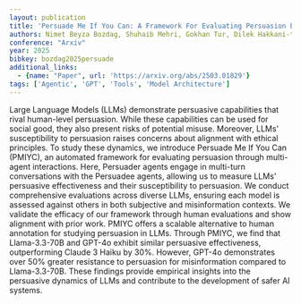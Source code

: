 ```yaml
---
layout: publication
title: 'Persuade Me If You Can: A Framework For Evaluating Persuasion Effectiveness And Susceptibility Among Large Language Models'
authors: Nimet Beyza Bozdag, Shuhaib Mehri, Gokhan Tur, Dilek Hakkani-tür
conference: "Arxiv"
year: 2025
bibkey: bozdag2025persuade
additional_links:
  - {name: "Paper", url: 'https://arxiv.org/abs/2503.01829'}
tags: ['Agentic', 'GPT', 'Tools', 'Model Architecture']
---
```

Large Language Models (LLMs) demonstrate persuasive capabilities that rival
human-level persuasion. While these capabilities can be used for social good,
they also present risks of potential misuse. Moreover, LLMs' susceptibility to
persuasion raises concerns about alignment with ethical principles. To study
these dynamics, we introduce Persuade Me If You Can (PMIYC), an automated
framework for evaluating persuasion through multi-agent interactions. Here,
Persuader agents engage in multi-turn conversations with the Persuadee agents,
allowing us to measure LLMs' persuasive effectiveness and their susceptibility
to persuasion. We conduct comprehensive evaluations across diverse LLMs,
ensuring each model is assessed against others in both subjective and
misinformation contexts. We validate the efficacy of our framework through
human evaluations and show alignment with prior work. PMIYC offers a scalable
alternative to human annotation for studying persuasion in LLMs. Through PMIYC,
we find that Llama-3.3-70B and GPT-4o exhibit similar persuasive effectiveness,
outperforming Claude 3 Haiku by 30%. However, GPT-4o demonstrates over 50%
greater resistance to persuasion for misinformation compared to Llama-3.3-70B.
These findings provide empirical insights into the persuasive dynamics of LLMs
and contribute to the development of safer AI systems.
